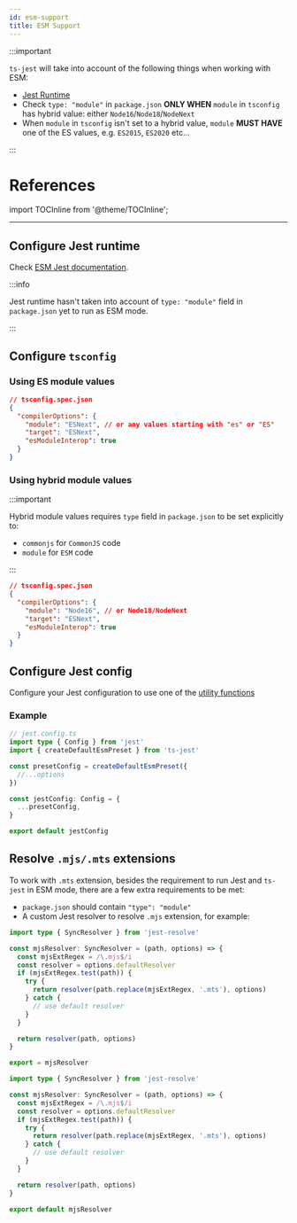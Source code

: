```yaml
---
id: esm-support
title: ESM Support
---
```


:::important

`ts-jest` will take into account of the following things when working with ESM:

- [Jest Runtime](https://jestjs.io/docs/en/ecmascript-modules)
- Check `type: "module"` in `package.json` **ONLY WHEN** `module` in `tsconfig` has hybrid value: either `Node16`/`Node18`/`NodeNext`
- When `module` in `tsconfig` isn't set to a hybrid value, `module` **MUST HAVE** one of the ES values, e.g. `ES2015`, `ES2020` etc...

:::

# References

import TOCInline from '@theme/TOCInline';

<TOCInline toc={toc.slice(0)} />

---

## Configure Jest runtime

Check [ESM Jest documentation](https://jestjs.io/docs/en/ecmascript-modules).

:::info

Jest runtime hasn't taken into account of `type: "module"` field in `package.json` yet to run as ESM mode.

:::

## Configure `tsconfig`

### Using ES module values

```json
// tsconfig.spec.json
{
  "compilerOptions": {
    "module": "ESNext", // or any values starting with "es" or "ES"
    "target": "ESNext",
    "esModuleInterop": true
  }
}
```

### Using hybrid module values

:::important

Hybrid module values requires `type` field in `package.json` to be set explicitly to:

- `commonjs` for `CommonJS` code
- `module` for `ESM` code

:::

```json
// tsconfig.spec.json
{
  "compilerOptions": {
    "module": "Node16", // or Node18/NodeNext
    "target": "ESNext",
    "esModuleInterop": true
  }
}
```

## Configure Jest config

Configure your Jest configuration to use one of the [utility functions](../getting-started/presets.md)

### Example

```ts
// jest.config.ts
import type { Config } from 'jest'
import { createDefaultEsmPreset } from 'ts-jest'

const presetConfig = createDefaultEsmPreset({
  //...options
})

const jestConfig: Config = {
  ...presetConfig,
}

export default jestConfig
```

## Resolve `.mjs/.mts` extensions

To work with `.mts` extension, besides the requirement to run Jest and `ts-jest` in ESM mode, there are a few extra requirements to be met:

- `package.json` should contain `"type": "module"`
- A custom Jest resolver to resolve `.mjs` extension, for example:

```ts tab={"label": "TypeScript CJS"}
import type { SyncResolver } from 'jest-resolve'

const mjsResolver: SyncResolver = (path, options) => {
  const mjsExtRegex = /\.mjs$/i
  const resolver = options.defaultResolver
  if (mjsExtRegex.test(path)) {
    try {
      return resolver(path.replace(mjsExtRegex, '.mts'), options)
    } catch {
      // use default resolver
    }
  }

  return resolver(path, options)
}

export = mjsResolver
```

```ts tab={"label": "TypeScript ESM"}
import type { SyncResolver } from 'jest-resolve'

const mjsResolver: SyncResolver = (path, options) => {
  const mjsExtRegex = /\.mjs$/i
  const resolver = options.defaultResolver
  if (mjsExtRegex.test(path)) {
    try {
      return resolver(path.replace(mjsExtRegex, '.mts'), options)
    } catch {
      // use default resolver
    }
  }

  return resolver(path, options)
}

export default mjsResolver
```
